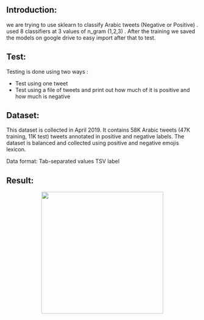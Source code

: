 ## Introduction:
we are trying to use sklearn to classify Arabic tweets (Negative or Positive) . used 8 classifiers at 3 values of n_gram (1,2,3) .
After the training we saved the models on google drive to easy import after that to test.


## Test: 
Testing is done using two ways : 
- Test using one tweet
- Test using a file of tweets and print out how much of it is positive and how much is negative

## Dataset:
This dataset is collected in April 2019. It contains 58K Arabic tweets (47K training, 11K test) tweets annotated in positive and negative labels. The dataset is balanced and collected using positive and negative emojis lexicon.

Data format: Tab-separated values TSV
label

## Result:

<p align="center">
    <img src='./misc/logo_mmfashion.png' width=320>
</p>
